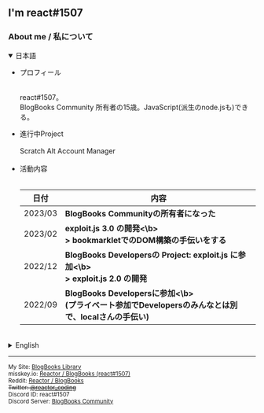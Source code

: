 ## I'm react#1507

### About me / 私について

<!-- CSSくらい使わせてよ... -->

<details open>
	<summary>日本語</summary>
	<ul><p>
		<li>プロフィール</li><br>
		<p>react#1507。<br>BlogBooks Community 所有者の15歳。JavaScript(派生のnode.jsも)できる。</p>
    <li>進行中Project</li><br>
     Scratch Alt Account Manager
    <br><br>
		<li>活動内容</li><br>
		<table>
			<thead>
				<tr>
					<th>日付</th><th>内容</th>
				</tr>
			</thead>
			<tbody>
        <tr><td>2023/03</td><td><b>BlogBooks Communityの所有者になった</b></td></tr>
				<tr><td>2023/02</td><td><b>exploit.js 3.0 の開発<\b><br>> bookmarkletでのDOM構築の手伝いをする</td></tr>
				<tr><td>2022/12</td><td><b>BlogBooks Developersの Project: exploit.js に参加<\b><br>> exploit.js 2.0 の開発</td></tr>
				<tr><td>2022/09</td><td><b>BlogBooks Developersに参加<\b><br>(プライベート参加でDevelopersのみんなとは別で、localさんの手伝い)</td></tr>
			</tbody>
		</table>
  </p></ul>
</details>

<br>

<details>
	<summary>English</summary>
	<ul><p>
		<li>Profile</li><br>
		<p>react#1507.<br>I am 15 years old. And... BlogBooks Community owner! JavaScript (and derived node.js) can be wrote.</p>
		<li>My Activities</li><br>
		<table>
			<thead>
				<tr>
					<th>Date</th><th>Content</th>
				</tr>
			</thead>
			<tbody>
        <tr><td>2023/03</td><td><b>Became a BlogBooks Community owner!</b></td></tr>
				<tr><td>2023/02</td><td><b>Developing of exploit.js 3.0<\b></td></tr>
				<tr><td>2022/12</td><td><b>Participated in Project: exploit.js of BlogBooks Developers<\b><br>> Developing of exploit.js 2.0</td></tr>
				<tr><td>2022/09</td><td><b>Participated in BlogBooks Developers<\b><br>(Apart from Developers, I helped "半透明のLocaler#5455" by participating privately.)</td></tr>
			</tbody>
		</table>
  </p></ul>
</details>

---

<sub>
My Site: <a href="https://blogbooks.net">BlogBooks Library</a><br>
misskey.io: <a href="https://misskey.io/@reactor_coding">Reactor / BlogBooks (react#1507)</a><br>
Reddit: <a href="https://www.reddit.com/user/reactor_coding">Reactor / BlogBooks</a><br>
<del>Twitter: <a href="https://twitter.com/reactor_coding">@reactor_coding</a></del><br>
Discord ID: react#1507<br>
Discord Server: <a href="https://blogbooks.net/shortlinks/discord/bbs-community">BlogBooks Community</a><br>
</sub>
